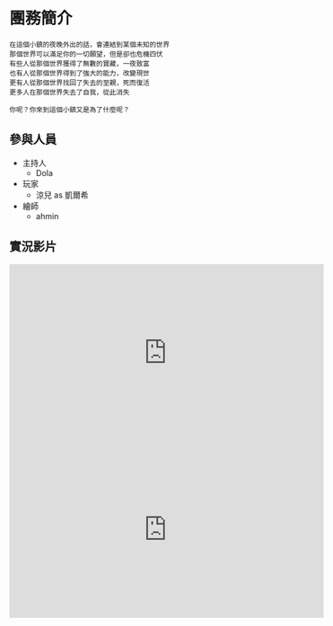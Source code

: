 # 團務簡介

```
在這個小鎮的夜晚外出的話，會連結到某個未知的世界
那個世界可以滿足你的一切願望，但是卻也危機四伏
有些人從那個世界獲得了無數的寶藏，一夜致富
也有人從那個世界得到了強大的能力，改變現世
更有人從那個世界找回了失去的至親，死而復活
更多人在那個世界失去了自我，從此消失

你呢？你來到這個小鎮又是為了什麼呢？
```

## 參與人員

- 主持人
  - Dola
- 玩家
  - 涼兒 as 凱爾希
- 繪師
  - ahmin

## 實況影片

<iframe width="560" height="315" src="https://www.youtube.com/embed/GEKZfAgoRek" frameborder="0" allow="autoplay; encrypted-media" allowfullscreen></iframe>

<iframe width="560" height="315" src="https://www.youtube.com/embed/niwuKO1FDyE" frameborder="0" allow="autoplay; encrypted-media" allowfullscreen></iframe>
